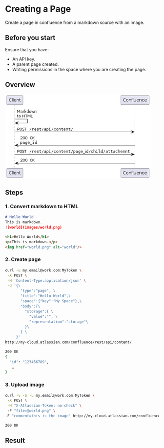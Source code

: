 # Creating a Page

Create a page in confluence from a markdown source with an image.

## Before you start

Ensure that you have: 
* An API key.
* A parent page created.
* Writing permissions in the space where you are creating the page. 

## Overview

![](./images/sequence-diagram.png)

## Steps

### 1. Convert markdown to HTML

```md
# Hello World
This is markdown.
![world](images/world.png)
```

```html
<h1>Hello World</h1>
<p>This is markdown.</p>
<img href="world.png" alt="world"/>
```

### 2. Create page

```bash
curl -u my.email@work.com:MyToken \
 -X POST \
 -H 'Content-Type:application/json' \
 -d '{\ 
       "type":"page", \ 
       "title":"Hello World",\  
       "space":{"key":"My Space"},\
       "body":{\
         "storage":{ \
           "value":"", \  
           "representation":"storage"\
         }\
       } \
     }' 
http://my-cloud.atlassian.com/confluence/rest/api/content/
```

```bash
200 OK
{ 
  "id": "123456789",
   …
}
```

### 3. Upload image


```bash
curl -v -S -u my.email@work.com:MyToken \
 -X POST \
 -H "X-Atlassian-Token: no-check" \ 
 -F "file=@world.png" \
-F "comment=this is the image" http://my-cloud.atlassian.com/confluence/rest/api/content/123456789/child/attachment
```

```bash
200 OK

```

## Result